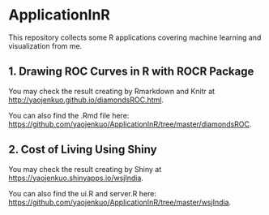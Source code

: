 # ApplicationInR
This repository collects some R applications covering machine learning and visualization from me.

## 1. Drawing ROC Curves in R with ROCR Package

You may check the result creating by Rmarkdown and Knitr at <http://yaojenkuo.github.io/diamondsROC.html>.

You can also find the .Rmd file here: <https://github.com/yaojenkuo/ApplicationInR/tree/master/diamondsROC>.

## 2. Cost of Living Using Shiny

You may check the result creating by Shiny at <https://yaojenkuo.shinyapps.io/wsjIndia>.

You can also find the ui.R and server.R here: <https://github.com/yaojenkuo/ApplicationInR/tree/master/wsjIndia>.